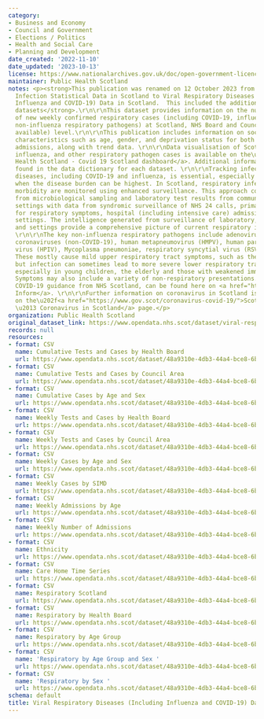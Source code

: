```yaml
---
category:
- Business and Economy
- Council and Government
- Elections / Politics
- Health and Social Care
- Planning and Development
date_created: '2022-11-10'
date_updated: '2023-10-13'
license: https://www.nationalarchives.gov.uk/doc/open-government-licence/version/3/
maintainer: Public Health Scotland
notes: <p><strong>This publication was renamed on 12 October 2023 from Respiratory
  Infection Statistical Data in Scotland to Viral Respiratory Diseases (Including
  Influenza and COVID-19) Data in Scotland.  This included the addition of 11 new
  datasets</strong>.\r\n\r\nThis dataset provides information on the number and rate
  of new weekly confirmed respiratory cases (including COVID-19, influenza and other
  non-influenza respiratory pathogens) at Scotland, NHS Board and Council Area (where
  available) level.\r\n\r\nThis publication includes information on socio-demographic
  characteristics such as age, gender, and deprivation status for both cases and hospital
  admissions, along with trend data. \r\n\r\nData visualisation of Scottish COVID-19,
  influenza, and other respiratory pathogen cases is available on the\u202f<a href="https://scotland.shinyapps.io/phs-respiratory-covid-19/">Public
  Health Scotland - Covid 19 Scotland dashboard</a>. Additional information can be
  found in the data dictionary for each dataset. \r\n\r\nTracking infectious respiratory
  diseases, including COVID-19 and influenza, is essential, especially in the winter
  when the disease burden can be highest. In Scotland, respiratory infection and associated
  morbidity are monitored using enhanced surveillance. This approach combines data
  from microbiological sampling and laboratory test results from community and hospital
  settings with data from syndromic surveillance of NHS 24 calls, primary care consultations
  for respiratory symptoms, hospital (including intensive care) admissions and other
  settings. The intelligence generated from surveillance of laboratory, syndromic
  and settings provide a comprehensive picture of current respiratory illness in Scotland.
  \r\n\r\nThe key non-influenza respiratory pathogens include adenovirus, seasonal
  coronaviruses (non-COVID-19), human metapneumovirus (HMPV), human parainfluenza
  virus (HPIV), Mycoplasma pneumoniae, respiratory syncytial virus (RSV) and rhinovirus.
  These mostly cause mild upper respiratory tract symptoms, such as the common cold,
  but infection can sometimes lead to more severe lower respiratory tract complications,
  especially in young children, the elderly and those with weakened immune systems.
  Symptoms may also include a variety of non-respiratory presentations. \r\n\r\nLatest
  COVID-19 guidance from NHS Scotland, can be found here on <a href="https://www.nhsinform.scot/illnesses-and-conditions/infections-and-poisoning/coronavirus-covid-19#stay-at-home-advice">NHS
  Inform</a>. \r\n\r\nFurther information on coronavirus in Scotland is available
  on the\u202f<a href="https://www.gov.scot/coronavirus-covid-19/">Scottish Government
  \u2013 Coronavirus in Scotland</a> page.</p>
organization: Public Health Scotland
original_dataset_link: https://www.opendata.nhs.scot/dataset/viral-respiratory-diseases-data-in-scotland
records: null
resources:
- format: CSV
  name: Cumulative Tests and Cases by Health Board
  url: https://www.opendata.nhs.scot/dataset/48a9310e-4db3-44a4-bce8-6b4be9deb88a/resource/bfeb3673-5fdf-4a01-97b7-1f32ecf705c2/download/cumulative_tests_cases_hb_20231011.csv
- format: CSV
  name: Cumulative Tests and Cases by Council Area
  url: https://www.opendata.nhs.scot/dataset/48a9310e-4db3-44a4-bce8-6b4be9deb88a/resource/cc1c837a-36a5-476e-a3bb-a4c1bc9a2b13/download/cumulative_tests_cases_ca_20231011.csv
- format: CSV
  name: Cumulative Cases by Age and Sex
  url: https://www.opendata.nhs.scot/dataset/48a9310e-4db3-44a4-bce8-6b4be9deb88a/resource/32282fdb-ea82-42aa-a004-8e9b85aef8a4/download/cumulative_cases_age_sex_20231011.csv
- format: CSV
  name: Weekly Tests and Cases by Health Board
  url: https://www.opendata.nhs.scot/dataset/48a9310e-4db3-44a4-bce8-6b4be9deb88a/resource/c3cecb9a-5a4c-425e-8517-8603d34612d1/download/weekly_tests_cases_hb_20231011.csv
- format: CSV
  name: Weekly Tests and Cases by Council Area
  url: https://www.opendata.nhs.scot/dataset/48a9310e-4db3-44a4-bce8-6b4be9deb88a/resource/dfcf9ebb-d6d8-4af3-aa0f-0602d1b8e53c/download/weekly_tests_cases_ca_20231011.csv
- format: CSV
  name: Weekly Cases by Age and Sex
  url: https://www.opendata.nhs.scot/dataset/48a9310e-4db3-44a4-bce8-6b4be9deb88a/resource/cb7cb60f-83ec-4305-aaf5-c01f744e3f94/download/weekly_cases_age_sex_20231011.csv
- format: CSV
  name: Weekly Cases by SIMD
  url: https://www.opendata.nhs.scot/dataset/48a9310e-4db3-44a4-bce8-6b4be9deb88a/resource/fe886606-843a-48a0-8ec9-6f449ebb5272/download/weekly_cases_simd_20231011.csv
- format: CSV
  name: Weekly Admissions by Age
  url: https://www.opendata.nhs.scot/dataset/48a9310e-4db3-44a4-bce8-6b4be9deb88a/resource/06c04277-bdfb-4466-9622-a9efc6f47583/download/weekly_admissions_agebd_20231011.csv
- format: CSV
  name: Weekly Number of Admissions
  url: https://www.opendata.nhs.scot/dataset/48a9310e-4db3-44a4-bce8-6b4be9deb88a/resource/d255b0f0-d2d2-42f1-9e5f-89594f46f9c3/download/weekly_admissions_occupancy_20231011.csv
- format: CSV
  name: Ethnicity
  url: https://www.opendata.nhs.scot/dataset/48a9310e-4db3-44a4-bce8-6b4be9deb88a/resource/b40e1b2b-1eca-496f-8beb-e0a66e429908/download/ethnicity_20231011.csv
- format: CSV
  name: Care Home Time Series
  url: https://www.opendata.nhs.scot/dataset/48a9310e-4db3-44a4-bce8-6b4be9deb88a/resource/6c24cfea-9d82-4985-b278-ed0d50825eef/download/care_home_time_series_20231011.csv
- format: CSV
  name: Respiratory Scotland
  url: https://www.opendata.nhs.scot/dataset/48a9310e-4db3-44a4-bce8-6b4be9deb88a/resource/37beac86-f8fb-4ab5-9457-2b8ddac9c089/download/respiratory_scot_20231011.csv
- format: CSV
  name: Respiratory by Health Board
  url: https://www.opendata.nhs.scot/dataset/48a9310e-4db3-44a4-bce8-6b4be9deb88a/resource/0cfcbfb1-d659-412f-b699-cddd610679d2/download/respiratory_hb_20231011.csv
- format: CSV
  name: Respiratory by Age Group
  url: https://www.opendata.nhs.scot/dataset/48a9310e-4db3-44a4-bce8-6b4be9deb88a/resource/112930cd-d979-4c06-81b0-d209389a1c5b/download/respiratory_age_20231011.csv
- format: CSV
  name: 'Respiratory by Age Group and Sex '
  url: https://www.opendata.nhs.scot/dataset/48a9310e-4db3-44a4-bce8-6b4be9deb88a/resource/061c05d2-69c6-491d-89a0-75bd8ecbd7c0/download/respiratory_age_sex_20231011.csv
- format: CSV
  name: 'Respiratory by Sex '
  url: https://www.opendata.nhs.scot/dataset/48a9310e-4db3-44a4-bce8-6b4be9deb88a/resource/e2c1651d-8501-415d-adef-0272822cfead/download/respiratory_sex_20231011.csv
schema: default
title: Viral Respiratory Diseases (Including Influenza and COVID-19) Data in Scotland
---
```

